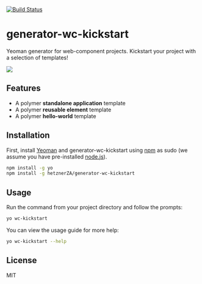 [![Build Status](https://travis-ci.org/hetznerZA/generator-wc-kickstart.svg?branch=master)](https://travis-ci.org/hetznerZA/generator-wc-kickstart)

# generator-wc-kickstart

Yeoman generator for web-component projects. Kickstart your project with a selection of templates!

<img src="https://zippy.gfycat.com/FarThreadbareJunco.gif">

## Features

* A polymer **standalone application** template
* A polymer **reusable element** template
* A polymer **hello-world** template

## Installation

First, install [Yeoman](http://yeoman.io) and generator-wc-kickstart using [npm](https://www.npmjs.com/) as sudo (we assume you have pre-installed [node.js](https://nodejs.org/)).

```bash
npm install -g yo
npm install -g hetznerZA/generator-wc-kickstart
```

## Usage

Run the command from your project directory and follow the prompts:

```bash
yo wc-kickstart
```

You can view the usage guide for more help:

```bash
yo wc-kickstart --help
```

## License

MIT